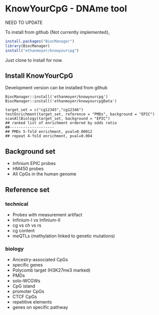 # KnowYourCpG - DNAme tool

NEED TO UPDATE

To install from github {Not currently implemented},
```R
install.packages("BiocManager")
library(BiocManager)
install("ethanmoyer/knowyourcpg")
```

Just clone to install for now.

## Install KnowYourCpG

Development version can be installed from github
```{r, eval=FALSE}
BiocManager::install('ethanmoyer/knowyourcpg')
BiocManager::install('ethanmoyer/knowyourcpgData')
```

```{r}
target_set = c("cg12345","cg12346")
testEnrichment(target_set, reference = "PMDs", background = "EPIC")
scanAllBiology(target_set, background = "EPIC")
## ranked list of enrichment ordered by odds ratio
##--------------------
## PMDs 5-fold enrichment, pval=0.00012
## repeat 4-fold enrichment, pval=0.004

```

## Background set
- Infinium EPIC probes
- HM450 probes
- All CpGs in the human genome

## Reference set

### technical
- Probes with measurement artifact
- Infinium-I vs Infinium-II
- cg vs ch vs rs
- cg content
- meQTLs (methylation linked to genetic mutations)

### biology
- Ancestry-associated CpGs
- specific genes
- Polycomb target (H3K27me3 marked)
- PMDs
- solo-WCGWs
- CpG island
- promoter CpGs
- CTCF CpGs
- repetitive elements
- genes on specific pathway






